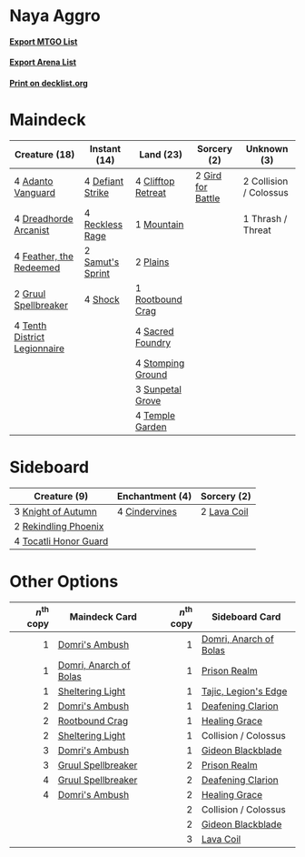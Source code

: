 # Naya Aggro

#### [Export MTGO List](../collection/Naya%20Aggro/Naya%20Aggro.txt)
#### [Export Arena List](../collection/Naya%20Aggro/Naya%20Aggro_arena.txt)
#### [Print on decklist.org](http://decklist.org/?deckmain=4%09Adanto%20Vanguard%0A4%09Clifftop%20Retreat%0A2%09Collision%20/%20Colossus%0A4%09Defiant%20Strike%0A4%09Dreadhorde%20Arcanist%0A4%09Feather,%20the%20Redeemed%0A2%09Gird%20for%20Battle%0A2%09Gruul%20Spellbreaker%0A1%09Mountain%0A2%09Plains%0A4%09Reckless%20Rage%0A1%09Rootbound%20Crag%0A4%09Sacred%20Foundry%0A2%09Samut's%20Sprint%0A4%09Shock%0A4%09Stomping%20Ground%0A3%09Sunpetal%20Grove%0A4%09Temple%20Garden%0A4%09Tenth%20District%20Legionnaire%0A1%09Thrash%20/%20Threat&deckside=4%09Cindervines%0A3%09Knight%20of%20Autumn%0A2%09Lava%20Coil%0A2%09Rekindling%20Phoenix%0A4%09Tocatli%20Honor%20Guard)
# Maindeck

|                                             Creature (18)                                             |                                       Instant (14)                                        |                                          Land (23)                                          |                                        Sorcery (2)                                         |     Unknown (3)      |
|-------------------------------------------------------------------------------------------------------|-------------------------------------------------------------------------------------------|---------------------------------------------------------------------------------------------|--------------------------------------------------------------------------------------------|----------------------|
|4 [Adanto Vanguard](http://gatherer.wizards.com/Pages/Card/Details.aspx?multiverseid=435152)           |4 [Defiant Strike](http://gatherer.wizards.com/Pages/Card/Details.aspx?multiverseid=386515)|4 [Clifftop Retreat](http://gatherer.wizards.com/Pages/Card/Details.aspx?multiverseid=443127)|2 [Gird for Battle](http://gatherer.wizards.com/Pages/Card/Details.aspx?multiverseid=452762)|2 Collision / Colossus|
|4 [Dreadhorde Arcanist](http://gatherer.wizards.com/Pages/Card/Details.aspx?multiverseid=461052)       |4 [Reckless Rage](http://gatherer.wizards.com/Pages/Card/Details.aspx?multiverseid=439767) |1 [Mountain](http://gatherer.wizards.com/Pages/Card/Details.aspx?multiverseid=439859)        |                                                                                            |1 Thrash / Threat     |
|4 [Feather, the Redeemed](http://gatherer.wizards.com/Pages/Card/Details.aspx?multiverseid=461124)     |2 [Samut's Sprint](http://gatherer.wizards.com/Pages/Card/Details.aspx?multiverseid=461069)|2 [Plains](http://gatherer.wizards.com/Pages/Card/Details.aspx?multiverseid=439856)          |                                                                                            |                      |
|2 [Gruul Spellbreaker](http://gatherer.wizards.com/Pages/Card/Details.aspx?multiverseid=457323)        |4 [Shock](http://gatherer.wizards.com/Pages/Card/Details.aspx?multiverseid=129732)         |1 [Rootbound Crag](http://gatherer.wizards.com/Pages/Card/Details.aspx?multiverseid=420934)  |                                                                                            |                      |
|4 [Tenth District Legionnaire](http://gatherer.wizards.com/Pages/Card/Details.aspx?multiverseid=461149)|                                                                                           |4 [Sacred Foundry](http://gatherer.wizards.com/Pages/Card/Details.aspx?multiverseid=405106)  |                                                                                            |                      |
|                                                                                                       |                                                                                           |4 [Stomping Ground](http://gatherer.wizards.com/Pages/Card/Details.aspx?multiverseid=405110) |                                                                                            |                      |
|                                                                                                       |                                                                                           |3 [Sunpetal Grove](http://gatherer.wizards.com/Pages/Card/Details.aspx?multiverseid=420946)  |                                                                                            |                      |
|                                                                                                       |                                                                                           |4 [Temple Garden](http://gatherer.wizards.com/Pages/Card/Details.aspx?multiverseid=405112)   |                                                                                            |                      |


# Sideboard

|                                          Creature (9)                                          |                                    Enchantment (4)                                     |                                     Sorcery (2)                                      |
|------------------------------------------------------------------------------------------------|----------------------------------------------------------------------------------------|--------------------------------------------------------------------------------------|
|3 [Knight of Autumn](http://gatherer.wizards.com/Pages/Card/Details.aspx?multiverseid=452933)   |4 [Cindervines](http://gatherer.wizards.com/Pages/Card/Details.aspx?multiverseid=457305)|2 [Lava Coil](http://gatherer.wizards.com/Pages/Card/Details.aspx?multiverseid=452858)|
|2 [Rekindling Phoenix](http://gatherer.wizards.com/Pages/Card/Details.aspx?multiverseid=439768) |                                                                                        |                                                                                      |
|4 [Tocatli Honor Guard](http://gatherer.wizards.com/Pages/Card/Details.aspx?multiverseid=435194)|                                                                                        |                                                                                      |


# Other Options

|*n*<sup>th</sup> copy|                                          Maindeck Card                                          |*n*<sup>th</sup> copy|                                         Sideboard Card                                          |
|--------------------:|-------------------------------------------------------------------------------------------------|--------------------:|-------------------------------------------------------------------------------------------------|
|                    1|[Domri's Ambush](http://gatherer.wizards.com/Pages/Card/Details.aspx?multiverseid=461119)        |                    1|[Domri, Anarch of Bolas](http://gatherer.wizards.com/Pages/Card/Details.aspx?multiverseid=461118)|
|                    1|[Domri, Anarch of Bolas](http://gatherer.wizards.com/Pages/Card/Details.aspx?multiverseid=461118)|                    1|[Prison Realm](http://gatherer.wizards.com/Pages/Card/Details.aspx?multiverseid=460953)          |
|                    1|[Sheltering Light](http://gatherer.wizards.com/Pages/Card/Details.aspx?multiverseid=435187)      |                    1|[Tajic, Legion's Edge](http://gatherer.wizards.com/Pages/Card/Details.aspx?multiverseid=452954)  |
|                    2|[Domri's Ambush](http://gatherer.wizards.com/Pages/Card/Details.aspx?multiverseid=461119)        |                    1|[Deafening Clarion](http://gatherer.wizards.com/Pages/Card/Details.aspx?multiverseid=452915)     |
|                    2|[Rootbound Crag](http://gatherer.wizards.com/Pages/Card/Details.aspx?multiverseid=420934)        |                    1|[Healing Grace](http://gatherer.wizards.com/Pages/Card/Details.aspx?multiverseid=442908)         |
|                    2|[Sheltering Light](http://gatherer.wizards.com/Pages/Card/Details.aspx?multiverseid=435187)      |                    1|Collision / Colossus                                                                             |
|                    3|[Domri's Ambush](http://gatherer.wizards.com/Pages/Card/Details.aspx?multiverseid=461119)        |                    1|[Gideon Blackblade](http://gatherer.wizards.com/Pages/Card/Details.aspx?multiverseid=463943)     |
|                    3|[Gruul Spellbreaker](http://gatherer.wizards.com/Pages/Card/Details.aspx?multiverseid=457323)    |                    2|[Prison Realm](http://gatherer.wizards.com/Pages/Card/Details.aspx?multiverseid=460953)          |
|                    4|[Gruul Spellbreaker](http://gatherer.wizards.com/Pages/Card/Details.aspx?multiverseid=457323)    |                    2|[Deafening Clarion](http://gatherer.wizards.com/Pages/Card/Details.aspx?multiverseid=452915)     |
|                    4|[Domri's Ambush](http://gatherer.wizards.com/Pages/Card/Details.aspx?multiverseid=461119)        |                    2|[Healing Grace](http://gatherer.wizards.com/Pages/Card/Details.aspx?multiverseid=442908)         |
|                     |                                                                                                 |                    2|Collision / Colossus                                                                             |
|                     |                                                                                                 |                    2|[Gideon Blackblade](http://gatherer.wizards.com/Pages/Card/Details.aspx?multiverseid=463943)     |
|                     |                                                                                                 |                    3|[Lava Coil](http://gatherer.wizards.com/Pages/Card/Details.aspx?multiverseid=452858)             |

